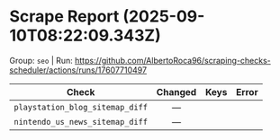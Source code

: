 # Scrape Report (2025-09-10T08:22:09.343Z)

Group: `seo`  |  Run: https://github.com/AlbertoRoca96/scraping-checks-scheduler/actions/runs/17607710497

| Check | Changed | Keys | Error |
|---|:---:|:--|:--|
| `playstation_blog_sitemap_diff` | — |  |  |
| `nintendo_us_news_sitemap_diff` | — |  |  |
